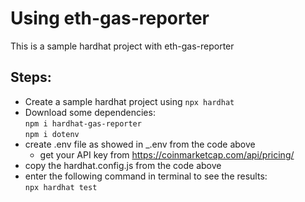 # Using eth-gas-reporter
This is a sample hardhat project with eth-gas-reporter

## Steps:
- Create a sample hardhat project using ```npx hardhat``` <br>
- Download some dependencies: <br>
    ```npm i hardhat-gas-reporter``` <br> 
    ```npm i dotenv``` <br>
- create .env file as showed in _.env from the code above <br>
    - get your API key from https://coinmarketcap.com/api/pricing/ <br>
- copy the hardhat.config.js from the code above <br>
- enter the following command in terminal to see the results: <br>
    ```npx hardhat test``` <br>
